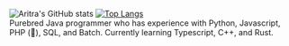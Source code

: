 ![Aritra's GitHub stats](https://github-readme-stats.vercel.app/api?username=Baritra1&count_private=true)
[![Top Langs](https://github-readme-stats.vercel.app/api/top-langs/?username=Baritra1&layout=compact)](https://github.com/anuraghazra/github-readme-stats)
 <br /> Purebred Java programmer who has experience with Python, Javascript, PHP (🤮), SQL, and Batch. Currently learning Typescript, C++, and Rust.

<!--
**Baritra1/Baritra1** is a ✨ _special_ ✨ repository because its `README.md` (this file) appears on your GitHub profile.

Here are some ideas to get you started:

- 🔭 I’m currently working on ...
- 🌱 I’m currently learning ...
- 👯 I’m looking to collaborate on ...
- 🤔 I’m looking for help with ...
- 💬 Ask me about ...
- 📫 How to reach me: ...
- 😄 Pronouns: ...
- ⚡ Fun fact: ...
-->
